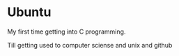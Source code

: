 # Ubuntu

My first time getting into C programming.

Till getting used to computer sciense and unix and github
